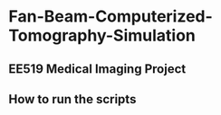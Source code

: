 # Fan-Beam-Computerized-Tomography-Simulation
## EE519 Medical Imaging Project

## How to run the scripts
